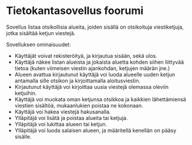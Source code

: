 # Tietokantasovellus foorumi

Sovellus listaa otsikollisia alueita, joiden sisällä on otsikoituja viestiketjuja, jotka sisältää ketjun viestejä.

Sovelluksen ominaisuudet:

* Käyttäjät voivat rekisteröityä, ja kirjautua sisään, sekä ulos.
* Käyttäjä näkee listan alueista ja jokaista aluetta kohden siihen liittyvää tietoa (kuten viimeisen viestin ajankohdan, ketjujen määrän jne.)
* Alueen avattua kirjautunut käyttäjä voi luoda alueelle uuden ketjun antamalla sille otsikon ja kirjoittamalla aloitusviestin.
* Kirjautunut käyttäjä voi kirjoittaa uusia viestejä olemassa oleviin ketjuihin.
* Käyttäjä voi muokata oman ketjunsa otsikkoa ja kaikkien lähettämiensä viestien sisältöä, mukaanlukien poistaa ne kokonaan.
* Käyttäjä voi hakea viestejä hakusanalla.
* Ylläpitäjä voi lisätä ja poistaa alueita tai ketjuja.
* Ylläpitäjä voi lukittaa alueen tai ketjun.
* Ylläpitäjä voi luoda salaisen alueen, ja määritellä kenellän on pääsy sisälle.